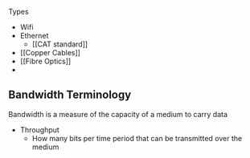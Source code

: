Types
- Wifi
- Ethernet
	- [[CAT standard]]
- [[Copper Cables]]
- [[Fibre Optics]]
- 

## Bandwidth Terminology
Bandwidth is a measure of the capacity of a medium to carry data
- Throughput
	- How many bits per time period that can be transmitted over the medium
